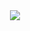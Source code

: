 <div align="center"><a href="https://discord.com/users/555492075068588062"><img src="https://metrics.lecoq.io/Groophy-Inc?languages=1&gists=1&followup=1"/></a></div>
